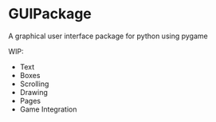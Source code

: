 # GUIPackage
A graphical user interface package for python using pygame

WIP:
- Text
- Boxes
- Scrolling
- Drawing
- Pages
- Game Integration
